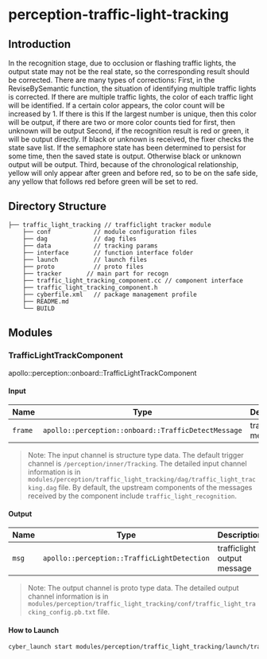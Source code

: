 # perception-traffic-light-tracking

## Introduction

In the recognition stage, due to occlusion or flashing traffic lights, the output state may not be the real state, so
the corresponding result should be corrected. There are many types of corrections: First, in the ReviseBySemantic
function, the situation of identifying multiple traffic lights is corrected. If there are multiple traffic lights, the
color of each traffic light will be identified. If a certain color appears, the color count will be increased by 1. If
there is this If the largest number is unique, then this color will be output, if there are two or more color counts
tied for first, then unknown will be output Second, if the recognition result is red or green, it will be output
directly. If black or unknown is received, the fixer checks the state save list. If the semaphore state has been
determined to persist for some time, then the saved state is output. Otherwise black or unknown output will be output.
Third, because of the chronological relationship, yellow will only appear after green and before red, so to be on the
safe side, any yellow that follows red before green will be set to red.

## Directory Structure

```
├── traffic_light_tracking // trafficlight tracker module
    ├── conf            // module configuration files
    ├── dag             // dag files
    ├── data            // tracking params
    ├── interface       // function interface folder
    ├── launch          // launch files
    ├── proto           // proto files
    ├── tracker       // main part for recogn
    ├── traffic_light_tracking_component.cc // component interface
    ├── traffic_light_tracking_component.h
    ├── cyberfile.xml   // package management profile
    ├── README.md
    └── BUILD
```

## Modules

### TrafficLightTrackComponent

apollo::perception::onboard::TrafficLightTrackComponent

#### Input

| Name    | Type                                                | Description          | Input channal |
| ------- | --------------------------------------------------- | -------------------- | ------------- |
| `frame` | `apollo::perception::onboard::TrafficDetectMessage` | trafficlight message | /perception/inner/Tracking |

>Note: The input channel is structure type data. The default trigger channel is `/perception/inner/Tracking`. The detailed input channel information is in `modules/perception/traffic_light_tracking/dag/traffic_light_tracking.dag` file. By default, the upstream components of the messages received by the component include `traffic_light_recognition`.

#### Output

| Name  | Type                                        | Description                 | Output channal |
| ----- | ------------------------------------------- | --------------------------- | -------------- |
| `msg` | `apollo::perception::TrafficLightDetection` | trafficlight output message | /apollo/perception/traffic_light |

>Note: The output channel is proto type data. The detailed output channel information is in `modules/perception/traffic_light_tracking/conf/traffic_light_tracking_config.pb.txt` file.

#### How to Launch

```bash
cyber_launch start modules/perception/traffic_light_tracking/launch/traffic_light_tracking.launch
```
